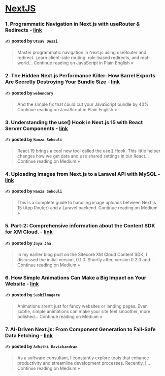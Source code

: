 
<h1><a href=https://medium.com/tag/nextjs/recommended target="_blank" rel="noopener noreferrer">NextJS</a></h1>
<h3>1. Programmatic Navigation in Next.js with useRouter & Redirects - <a href="https://javascript.plainenglish.io/programmatic-navigation-in-next-js-with-userouter-redirects-426308564bf3?source=rss------nextjs-5" target="_blank" rel="noopener noreferrer">link</a></h3>

✍️ **posted by `Utsav Desai`**

<blockquote>Master programmatic navigation in Next.js using useRouter and redirect. Learn client-side routing, role-based redirects, and real-world…
Continue reading on JavaScript in Plain English »</blockquote>

<h3>2. The Hidden Next.js Performance Killer: How Barrel Exports Are Secretly Destroying Your Bundle Size - <a href="https://javascript.plainenglish.io/the-hidden-next-js-performance-killer-how-barrel-exports-are-secretly-destroying-your-bundle-size-c56ce1563cef?source=rss------nextjs-5" target="_blank" rel="noopener noreferrer">link</a></h3>

✍️ **posted by `webendary`**

<blockquote>And the simple fix that could cut your JavaScript bundle by 40%
Continue reading on JavaScript in Plain English »</blockquote>

<h3>3. Understanding the use() Hook in Next.js 15 with React Server Components - <a href="https://medium.com/@sehouli.hamza/understanding-the-use-hook-in-next-js-15-with-react-server-components-4bde7c2f9740?source=rss------nextjs-5" target="_blank" rel="noopener noreferrer">link</a></h3>

✍️ **posted by `Hamza Sehouli`**

<blockquote>React 19 brings a cool new tool called the use() Hook. This little helper changes how we get data and use shared settings in our React…
Continue reading on Medium »</blockquote>

<h3>4. Uploading Images from Next.js to a Laravel API with MySQL - <a href="https://medium.com/@sehouli.hamza/uploading-images-from-next-js-to-a-laravel-api-with-mysql-0ae5654a26cc?source=rss------nextjs-5" target="_blank" rel="noopener noreferrer">link</a></h3>

✍️ **posted by `Hamza Sehouli`**

<blockquote>This is a complete guide to handling image uploads between Next.js 15 (App Router) and a Laravel backend.
Continue reading on Medium »</blockquote>

<h3>5. Part-2: Comprehensive information about the Content SDK for XM Cloud. - <a href="https://jhajaya.medium.com/part-2-comprehensive-information-about-the-content-sdk-for-xm-cloud-5e5022ded71a?source=rss------nextjs-5" target="_blank" rel="noopener noreferrer">link</a></h3>

✍️ **posted by `Jaya Jha`**

<blockquote>In my earlier blog post on the Sitecore XM Cloud Content SDK, I discussed the initial version, 0.1.0. Shortly after, version 0.2.0 and…
Continue reading on Medium »</blockquote>

<h3>6. How Simple Animations Can Make a Big Impact on Your Website - <a href="https://medium.com/@sushilmagare10/how-simple-animations-can-make-a-big-impact-on-your-website-26099460eb98?source=rss------nextjs-5" target="_blank" rel="noopener noreferrer">link</a></h3>

✍️ **posted by `Sushilmagare`**

<blockquote>Animations aren’t just for fancy websites or landing pages. Even subtle, simple animations can make your site feel smoother, more polished…
Continue reading on Medium »</blockquote>

<h3>7. AI-Driven Next.js: From Component Generation to Fail-Safe Data Fetching - <a href="https://adhithiravi.medium.com/ai-driven-next-js-from-component-generation-to-fail-safe-data-fetching-4458a31c58e5?source=rss------nextjs-5" target="_blank" rel="noopener noreferrer">link</a></h3>

✍️ **posted by `Adhithi Ravichandran`**

<blockquote>As a software consultant, I constantly explore tools that enhance productivity and streamline development processes. Recently, I…
Continue reading on Medium »</blockquote>

